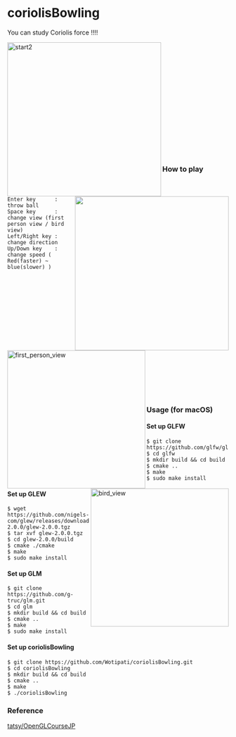 # coriolisBowling

You can study Coriolis force !!!!


<img height="350" align="left" alt="start2" src="https://user-images.githubusercontent.com/26996041/27760733-ec2b2af6-5e89-11e7-9db8-61704ac9a62a.png">
<img height="350" align="right" src="https://user-images.githubusercontent.com/26996041/33806611-38fc118e-de0e-11e7-8726-a447a069253d.gif">

<br />
<br />
<br />
<br />
<br />
<br />
<br />
<br />
<br />
<br />
<br />
<br />
<br />
<br />
<br />

### How to play  

    Enter key      : throw ball  
    Space key      : change view (first person view / bird view)  
    Left/Right key : change direction  
    Up/Down key    : change speed ( Red(faster) ~ blue(slower) )


<img height="314" align="left" alt="first_person_view" src="https://user-images.githubusercontent.com/26996041/27760712-5f307cd2-5e89-11e7-8f17-9eae299248ef.png">
<img height="314" align="right" alt="bird_view" src="https://user-images.githubusercontent.com/26996041/27760717-70e6c652-5e89-11e7-9fcd-64953acbd228.png">

<br />
<br />
<br />
<br />
<br />
<br />
<br />
<br />
<br />
<br />
<br />
<br />
<br />
<br />
<br />

### Usage (for macOS)
#### Set up GLFW
```
$ git clone https://github.com/glfw/glfw.git    
$ cd glfw                                       
$ mkdir build && cd build                      
$ cmake ..                                      
$ make                                       
$ sudo make install                             
```

#### Set up GLEW
```
$ wget https://github.com/nigels-com/glew/releases/download/glew-2.0.0/glew-2.0.0.tgz
$ tar xvf glew-2.0.0.tgz
$ cd glew-2.0.0/build
$ cmake ./cmake
$ make
$ sudo make install
```


#### Set up GLM
```
$ git clone https://github.com/g-truc/glm.git
$ cd glm
$ mkdir build && cd build
$ cmake ..
$ make
$ sudo make install
```
#### Set up coriolisBowling
```
$ git clone https://github.com/Wotipati/coriolisBowling.git
$ cd coriolisBowling
$ mkdir build && cd build
$ cmake ..
$ make
$ ./coriolisBowling
```

### Reference
[tatsy/OpenGLCourseJP](https://github.com/tatsy/OpenGLCourseJP)
